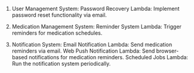 1.  User Management System:
    Password Recovery Lambda: Implement password reset functionality via email.

2.  Medication Management System:
    Reminder System Lambda: Trigger reminders for medication schedules.

3.  Notification System:
    Email Notification Lambda: Send medication reminders via email.
    Web Push Notification Lambda: Send browser-based notifications for medication reminders.
    Scheduled Jobs Lambda: Run the notification system periodically.
